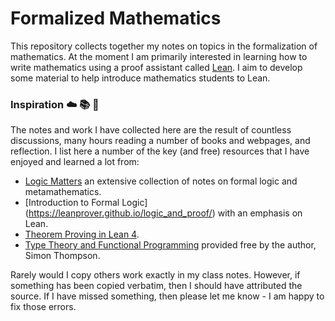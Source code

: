 # Formalized Mathematics

This repository collects together my notes on topics in the formalization of mathematics. At the moment I am primarily interested in learning how to write mathematics using a proof assistant called [Lean](https://github.com/leanprover-community). I aim to develop some material to help introduce mathematics students to Lean.


### Inspiration :cloud: :books: :thinking:

The notes and work I have collected here are the result of countless discussions, many hours reading a number of books and webpages, and reflection. I list here a number of the key (and free) resources that I have enjoyed and learned a lot from:

  - [Logic Matters](https://www.logicmatters.net/) an extensive collection of notes on formal logic and metamathematics.
  - [Introduction to Formal Logic] (https://leanprover.github.io/logic_and_proof/) with an emphasis on Lean.
  - [Theorem Proving in Lean 4](https://leanprover.github.io/theorem_proving_in_lean4/). 
  - [Type Theory and Functional Programming](https://www.cs.kent.ac.uk/people/staff/sjt/TTFP/) provided free by the author, Simon Thompson.

Rarely would I copy others work exactly in my class notes. However, if something has been copied verbatim, then I should have attributed the source. If I have missed something, then please let me know - I am happy to fix those errors. 
